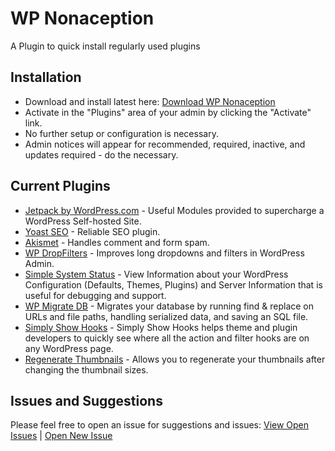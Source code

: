 # WP Nonaception

A Plugin to quick install regularly used plugins

## Installation

* Download and install latest here: [Download WP Nonaception](https://github.com/Nona-Creative/wp-nonaception/archive/master.zip)
* Activate in the "Plugins" area of your admin by clicking the "Activate" link.
* No further setup or configuration is necessary.
* Admin notices will appear for recommended, required, inactive, and updates required - do the necessary.

## Current Plugins

* [Jetpack by WordPress.com](https://wordpress.org/plugins/jetpack/) - Useful Modules provided to supercharge a WordPress Self-hosted Site.
* [Yoast SEO](https://wordpress.org/plugins/wordpress-seo/) - Reliable SEO plugin.
* [Akismet](https://wordpress.org/plugins/akismet/) - Handles comment and form spam.
* [WP DropFilters](https://wordpress.org/plugins/wp-dropfilters/) - Improves long dropdowns and filters in WordPress Admin.
* [Simple System Status](https://wordpress.org/plugins/simple-system-status/) - View Information about your WordPress Configuration (Defaults, Themes, Plugins) and Server Information that is useful for debugging and support.
* [WP Migrate DB](https://wordpress.org/plugins/wp-migrate-db/) - Migrates your database by running find & replace on URLs and file paths, handling serialized data, and saving an SQL file.
* [Simply Show Hooks](https://wordpress.org/plugins/simply-show-hooks/) - Simply Show Hooks helps theme and plugin developers to quickly see where all the action and filter hooks are on any WordPress page.
* [Regenerate Thumbnails](https://wordpress.org/plugins/regenerate-thumbnails/) - Allows you to regenerate your thumbnails after changing the thumbnail sizes.

## Issues and Suggestions

Please feel free to open an issue for suggestions and issues: [View Open Issues](https://github.com/Nona-Creative/wp-nonaception/issues?q=is%3Aopen) | [Open New Issue](https://github.com/Nona-Creative/wp-nonaception/issues/new)
